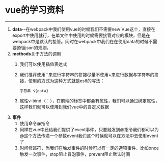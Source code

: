 # vue的学习资料 #
***
1. **data**--在webpack中我们使用vue的时候我们不需要new Vue这个，直接在export中使用就行，在单文件中使用的时候需要接管对应的模块，但是在webpack中是默认的接管。同时在webpack中我们在在使用data的时候不需要遵循json的规则。
2. **methods**关于方法的调用
	1. 我们可以使用插值表达式
	2. 我们推荐使用``来进行字符串的拼接尽量不使用+来进行数据与字符串的拼接，使用的方式为这种方式就是es6的写法：
	
		`字符串 ${data}`
	3. 属性v-bind（：），在前端的标签中都会有属性，我们可以通过绑定属性，这样我们就可以使用到我们vue中的自定义数据
3. **事件**
	1. 使用命令@指令
	2. 同样在vue中还给我们提供了event事件，只要触发到@指令我们都可以为@这个方法传递一个参数event我们这个时候就可以在方法中去使用event了
	3. 时间修饰符，当我们在触发事件的时候可以有一定的选项事件，比如once触发一次事件，stop阻止冒泡事件，prevent阻止默认时间